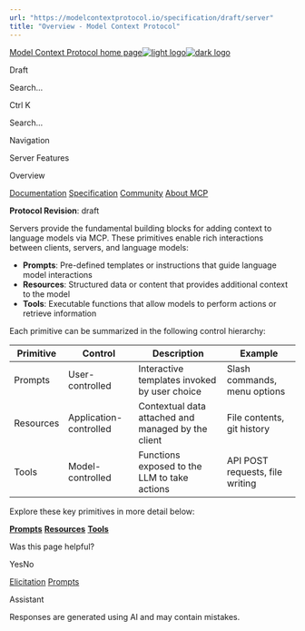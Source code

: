 ```yaml
---
url: "https://modelcontextprotocol.io/specification/draft/server"
title: "Overview - Model Context Protocol"
---
```


[Model Context Protocol home page![light logo](https://mintlify.s3.us-west-1.amazonaws.com/mcp/logo/light.svg)![dark logo](https://mintlify.s3.us-west-1.amazonaws.com/mcp/logo/dark.svg)](https://modelcontextprotocol.io/)

Draft

Search...

Ctrl K

Search...

Navigation

Server Features

Overview

[Documentation](https://modelcontextprotocol.io/docs/getting-started/intro) [Specification](https://modelcontextprotocol.io/specification/2025-06-18) [Community](https://modelcontextprotocol.io/community/communication) [About MCP](https://modelcontextprotocol.io/about)

**Protocol Revision**: draft

Servers provide the fundamental building blocks for adding context to language models via
MCP. These primitives enable rich interactions between clients, servers, and language
models:

- **Prompts**: Pre-defined templates or instructions that guide language model
interactions
- **Resources**: Structured data or content that provides additional context to the model
- **Tools**: Executable functions that allow models to perform actions or retrieve
information

Each primitive can be summarized in the following control hierarchy:

| Primitive | Control | Description | Example |
| --- | --- | --- | --- |
| Prompts | User-controlled | Interactive templates invoked by user choice | Slash commands, menu options |
| Resources | Application-controlled | Contextual data attached and managed by the client | File contents, git history |
| Tools | Model-controlled | Functions exposed to the LLM to take actions | API POST requests, file writing |

Explore these key primitives in more detail below:

[**Prompts**](https://modelcontextprotocol.io/specification/draft/server/prompts) [**Resources**](https://modelcontextprotocol.io/specification/draft/server/resources) [**Tools**](https://modelcontextprotocol.io/specification/draft/server/tools)

Was this page helpful?

YesNo

[Elicitation](https://modelcontextprotocol.io/specification/draft/client/elicitation) [Prompts](https://modelcontextprotocol.io/specification/draft/server/prompts)

Assistant

Responses are generated using AI and may contain mistakes.